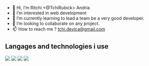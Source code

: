 - 👋 Hi, I’m Ritchi <@TchiRubick> Andria
- 👀 I’m interested in web development
- 🌱 I’m currently learning to lead a team be a very good developer.
- 💞️ I’m looking to collaborate on any project.
- 📫 How to reach me ? <tchi.devica@gmail.com>

## Langages and technologies i use
![](https://img.shields.io/badge/-php-informational?style=flat&logo=php&logoColor=white&color=6aa6f8)
![](https://img.shields.io/badge/-javascript-white?style=flat&logo=javascript&logoColor=black&color=f5e61d)
![](https://img.shields.io/badge/-mysql-white?style=flat&logo=mysql&logoColor=black&color=1d9bf5)
![](https://img.shields.io/badge/-docker-white?style=flat&logo=docker&logoColor=black&color=1d9bf5)
